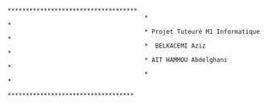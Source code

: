                                           ************************************
                                          *                                  *
                                          * Projet Tuteuré M1 Informatique   *
                                          *  BELKACEMI Aziz                  *
                                          * AIT HAMMOU Abdelghani            *
                                          *                                  *
                                          ***********************************
